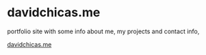 # davidchicas.me
portfolio site with some info about me, my projects and contact info,

[davidchicas.me](davidchicas.me) 
